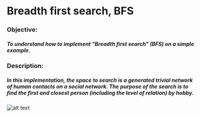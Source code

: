 # Breadth first search, BFS

### Objective:
##### To understand how to implement "Breadth first search" (BFS) on a simple example.

### Description:
#####  In this implementation, the space to search is a generated trivial network of human contacts on a social network. The purpose of the search is to find the first and closest person (including the level of relation) by hobby.

![alt text](https://prnt.sc/1xdj95m?raw=true)